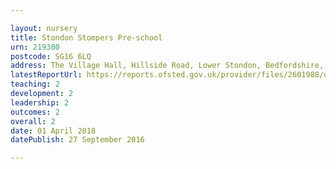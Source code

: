 ```yaml
---

layout: nursery
title: Stondon Stompers Pre-school
urn: 219300
postcode: SG16 6LQ
address: The Village Hall, Hillside Road, Lower Stondon, Bedfordshire, SG16 6LQ
latestReportUrl: https://reports.ofsted.gov.uk/provider/files/2601988/urn/219300.pdf
teaching: 2
development: 2
leadership: 2
outcomes: 2
overall: 2
date: 01 April 2018 
datePublish: 27 September 2016

---
```

